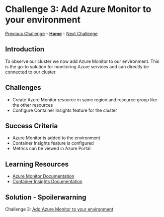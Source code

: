 # Challenge 3: Add Azure Monitor to your environment

[Previous Challenge](./02-Deploy-and-configure.md) - **[Home](../README.md)** - [Next Challenge](./04-Scale-up.md)

## Introduction

To observe our cluster we now add Azure Monitor to our environment. This is the go-to solution for monitoring Azure services and can directly be connected to our cluster.

## Challenges

- Create Azure Monitor resource in same region and resource group like the other resources
- Configure Container Insights feature for the cluster

## Success Criteria

- Azure Monitor is added to the environment
- Container Insights feature is configured
- Metrics can be viewed in Azure Portal

## Learning Resources

- [Azure Monitor Documentation](https://learn.microsoft.com/en-us/azure/azure-monitor/overview)
- [Container Insights Documentation](https://learn.microsoft.com/en-us/azure/azure-monitor/containers/container-insights-overview)

## Solution - Spoilerwarning

Challenge 3: [Add Azure Monitor to your environment](../Solutionguide/03-Azure-Monitor-solution.md)
